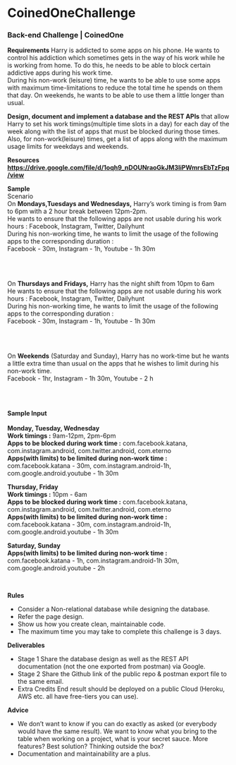 # CoinedOneChallenge
### Back-end Challenge | CoinedOne

**Requirements**
Harry is addicted to some apps on his phone. He wants to control his addiction which sometimes gets in the way of his work while he is working from home. To do this, he needs to be able to block certain addictive apps during his work time.<br/>
During his non-work (leisure) time, he wants to be able to use some apps with maximum time-limitations to reduce the total time he spends on them that day. On weekends, he wants to be able to use them a little longer than usual.<br/>

**Design, document and implement a database and  the REST APIs** that allow Harry to set his work timings(multiple time slots in a day) for each day of the week along with the list of apps that must be blocked during those times. Also, for non-work(leisure) times, get a list of apps along with the maximum usage limits for weekdays and weekends.<br/>

**Resources**
**https://drive.google.com/file/d/1oqh9_nDOUNraoGkJM3IiPWmrsEbTzFpq/view**

**Sample**<br/>
Scenario<br/>
On **Mondays,Tuesdays and Wednesdays,** Harry’s work timing is from 9am to 6pm with a 2 hour break between 12pm-2pm.<br/>
He wants to ensure that the following apps are not usable during his work hours : Facebook, Instagram, Twitter, Dailyhunt<br/>
During his non-working time, he wants to limit the usage of the following apps to the corresponding duration :<br/>
Facebook - 30m, Instagram - 1h, Youtube - 1h 30m

<br/><br/>

On **Thursdays and Fridays,** Harry has the night shift from 10pm to 6am<br/>
He wants to ensure that the following apps are not usable during his work hours : Facebook, Instagram, Twitter, Dailyhunt<br/>
During his non-working time, he wants to limit the usage of the following apps to the corresponding duration :<br/>
Facebook - 30m, Instagram - 1h, Youtube - 1h 30m

<br/><br/>

On **Weekends** (Saturday and Sunday), Harry has no work-time but he wants a little extra time than usual on the apps that he wishes to limit during his non-work time.<br/>
Facebook - 1hr, Instagram - 1h 30m, Youtube - 2 h

<br/><br/>

**Sample Input**<br/><br/>
**Monday, Tuesday, Wednesday**<br/>
**Work timings :** 9am-12pm, 2pm-6pm<br/>
**Apps to be blocked during work time :** com.facebook.katana, com.instagram.android, com.twitter.android, com.eterno<br/>
**Apps(with limits) to be limited during non-work time :**  com.facebook.katana - 30m, com.instagram.android-1h,  com.google.android.youtube - 1h 30m<br/>

**Thursday, Friday**<br/>
**Work timings :** 10pm - 6am<br/>
**Apps to be blocked during work time :** com.facebook.katana, com.instagram.android, com.twitter.android, com.eterno<br/>
**Apps(with limits) to be limited during non-work time :**  com.facebook.katana - 30m, com.instagram.android-1h,  com.google.android.youtube - 1h 30m<br/>

**Saturday, Sunday**<br/>
**Apps(with limits) to be limited during non-work time :**  com.facebook.katana - 1h, com.instagram.android-1h 30m,  com.google.android.youtube - 2h<br/>

<br/>

**Rules**
- Consider a Non-relational database while designing the database.
- Refer the page design.
- Show us how you create clean, maintainable code.
- The maximum time you may take to complete this challenge is 3 days.

**Deliverables**
- Stage 1 Share the database design as well as the REST API documentation (not the one exported from postman) via Google.
- Stage 2 Share the Github link of the public repo & postman export file to the same email.
- Extra Credits End result should be deployed on a public Cloud (Heroku, AWS etc. all have free-tiers you can use).

**Advice**
- We don’t want to know if you can do exactly as asked (or everybody would have the same result). We want to know what you bring to the table when working on a project, what is your secret sauce. More features? Best solution? Thinking outside the box?<br/>
- Documentation and maintainability are a plus.<br/>
